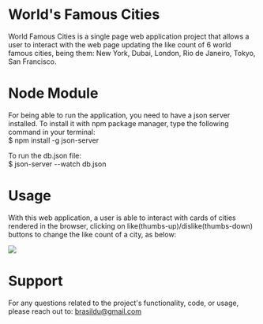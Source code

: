 # World's Famous Cities

World Famous Cities is a single page web application project that allows a user to interact with the web page updating the like count of 6 world famous cities, being them: New York, Dubai, London, Rio de Janeiro, Tokyo, San Francisco.
  
# Node Module

For being able to run the application, you need to have a json server installed. To install it with npm package manager, type the following command in your terminal:  
$ npm install -g json-server

To run the db.json file:  
$ json-server --watch db.json

# Usage

With this web application, a user is able to interact with cards of cities rendered in the browser, clicking on like(thumbs-up)/dislike(thumbs-down) buttons to change the like count of a city, as below:

![](app.gif)



# Support
For any questions related to the project's functionality, code, or usage, please reach out to:
brasildu@gmail.com
